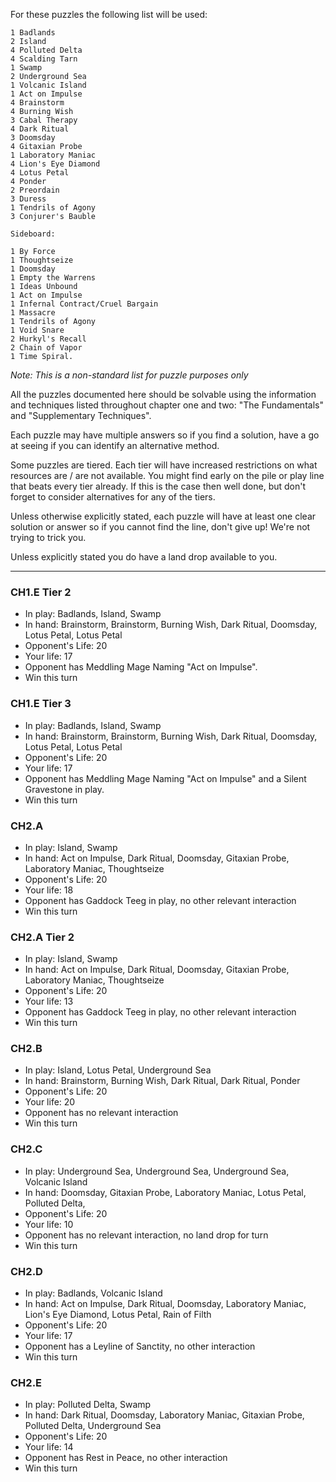 
For these puzzles the following list will be used:

```
1 Badlands
2 Island  
4 Polluted Delta  
4 Scalding Tarn  
1 Swamp  
2 Underground Sea  
1 Volcanic Island  
1 Act on Impulse  
4 Brainstorm  
4 Burning Wish  
3 Cabal Therapy  
4 Dark Ritual  
3 Doomsday  
4 Gitaxian Probe  
1 Laboratory Maniac  
4 Lion's Eye Diamond  
4 Lotus Petal  
4 Ponder  
2 Preordain  
3 Duress  
1 Tendrils of Agony  
3 Conjurer's Bauble  

Sideboard:  

1 By Force  
1 Thoughtseize  
1 Doomsday  
1 Empty the Warrens  
1 Ideas Unbound  
1 Act on Impulse
1 Infernal Contract/Cruel Bargain  
1 Massacre  
1 Tendrils of Agony  
1 Void Snare  
2 Hurkyl's Recall  
2 Chain of Vapor
1 Time Spiral.  
```
*Note: This is a non-standard list for puzzle purposes only*

All the puzzles documented here should be solvable using the
information and techniques listed throughout chapter one and two: 
"The Fundamentals" and "Supplementary Techniques".

Each puzzle may have multiple answers so if you find a solution,
have a go at seeing if you can identify an alternative method.

Some puzzles are tiered. Each tier will have increased restrictions
on what resources are / are not available. You might find early on 
the pile or play line that beats every tier already. If this is the 
case then well done, but don't forget to consider alternatives for
any of the tiers.

Unless otherwise explicitly stated, each puzzle will have at least one 
clear solution or answer so if you cannot find the line, don't give up!
We're not trying to trick you.

Unless explicitly stated you do have a land drop available to you.

-------------
### CH1.E Tier 2

- In play:  Badlands, Island, Swamp
- In hand:  Brainstorm, Brainstorm, Burning Wish, Dark Ritual, Doomsday, Lotus Petal, Lotus Petal
- Opponent's Life: 20
- Your life: 17
- Opponent has Meddling Mage Naming "Act on Impulse".
- Win this turn

### CH1.E Tier 3

- In play:  Badlands, Island, Swamp
- In hand:  Brainstorm, Brainstorm, Burning Wish, Dark Ritual, Doomsday, Lotus Petal, Lotus Petal
- Opponent's Life: 20
- Your life: 17
- Opponent has Meddling Mage Naming "Act on Impulse" and a Silent Gravestone in play.
- Win this turn

### CH2.A

- In play:  Island, Swamp
- In hand:  Act on Impulse, Dark Ritual, Doomsday, Gitaxian Probe, Laboratory Maniac, Thoughtseize
- Opponent's Life: 20
- Your life: 18
- Opponent has Gaddock Teeg in play, no other relevant interaction
- Win this turn

### CH2.A Tier 2

- In play:  Island, Swamp
- In hand:  Act on Impulse, Dark Ritual, Doomsday, Gitaxian Probe, Laboratory Maniac, Thoughtseize
- Opponent's Life: 20
- Your life: 13
- Opponent has Gaddock Teeg in play, no other relevant interaction
- Win this turn

### CH2.B

- In play:  Island, Lotus Petal, Underground Sea
- In hand:  Brainstorm, Burning Wish, Dark Ritual, Dark Ritual, Ponder
- Opponent's Life: 20
- Your life: 20
- Opponent has no relevant interaction
- Win this turn

### CH2.C

- In play:  Underground Sea, Underground Sea, Underground Sea, Volcanic Island
- In hand:  Doomsday, Gitaxian Probe, Laboratory Maniac, Lotus Petal, Polluted Delta, 
- Opponent's Life: 20
- Your life: 10
- Opponent has no relevant interaction, no land drop for turn
- Win this turn

### CH2.D

- In play:  Badlands, Volcanic Island
- In hand:  Act on Impulse, Dark Ritual, Doomsday, Laboratory Maniac, Lion's Eye Diamond, Lotus Petal, Rain of Filth
- Opponent's Life: 20
- Your life: 17
- Opponent has a Leyline of Sanctity, no other interaction
- Win this turn

### CH2.E

- In play:  Polluted Delta, Swamp
- In hand:  Dark Ritual, Doomsday, Laboratory Maniac, Gitaxian Probe, Polluted Delta, Underground Sea
- Opponent's Life: 20
- Your life: 14
- Opponent has Rest in Peace, no other interaction
- Win this turn
